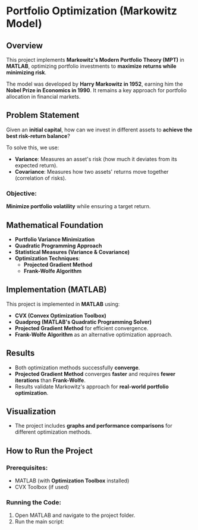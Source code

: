 # Portfolio Optimization (Markowitz Model)

## Overview
This project implements **Markowitz's Modern Portfolio Theory (MPT)** in **MATLAB**, optimizing portfolio investments to **maximize returns while minimizing risk**.

The model was developed by **Harry Markowitz in 1952**, earning him the **Nobel Prize in Economics in 1990**. It remains a key approach for portfolio allocation in financial markets.

## Problem Statement
Given an **initial capital**, how can we invest in different assets to **achieve the best risk-return balance**?

To solve this, we use:
- **Variance**: Measures an asset's risk (how much it deviates from its expected return).
- **Covariance**: Measures how two assets' returns move together (correlation of risks).

### Objective:
**Minimize portfolio volatility** while ensuring a target return.

## Mathematical Foundation
- **Portfolio Variance Minimization**
- **Quadratic Programming Approach**
- **Statistical Measures (Variance & Covariance)**
- **Optimization Techniques**:
  - **Projected Gradient Method**
  - **Frank-Wolfe Algorithm**

## Implementation (MATLAB)
This project is implemented in **MATLAB** using:
- **CVX (Convex Optimization Toolbox)**
- **Quadprog (MATLAB's Quadratic Programming Solver)**
- **Projected Gradient Method** for efficient convergence.
- **Frank-Wolfe Algorithm** as an alternative optimization approach.

## Results
- Both optimization methods successfully **converge**.
- **Projected Gradient Method** converges **faster** and requires **fewer iterations** than **Frank-Wolfe**.
- Results validate Markowitz's approach for **real-world portfolio optimization**.

## Visualization
- The project includes **graphs and performance comparisons** for different optimization methods.

## How to Run the Project
### Prerequisites:
- MATLAB (with **Optimization Toolbox** installed)
- CVX Toolbox (if used)

### Running the Code:
1. Open MATLAB and navigate to the project folder.
2. Run the main script:

